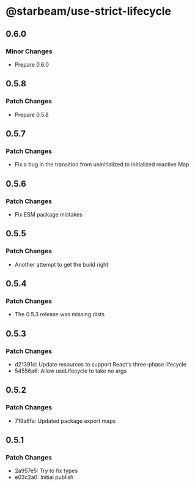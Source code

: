 # @starbeam/use-strict-lifecycle

## 0.6.0

### Minor Changes

- Prepare 0.6.0

## 0.5.8

### Patch Changes

- Prepare 0.5.8

## 0.5.7

### Patch Changes

- Fix a bug in the transition from uninitialized to initialized reactive Map

## 0.5.6

### Patch Changes

- Fix ESM package mistakes

## 0.5.5

### Patch Changes

- Another attempt to get the build right

## 0.5.4

### Patch Changes

- The 0.5.3 release was missing dists

## 0.5.3

### Patch Changes

- d21391d: Update resources to support React's three-phase lifecycle
- 54556a6: Allow useLifecycle to take no args

## 0.5.2

### Patch Changes

- 719a6fe: Updated package export maps

## 0.5.1

### Patch Changes

- 2a957e5: Try to fix types
- e03c2a0: Initial publish
